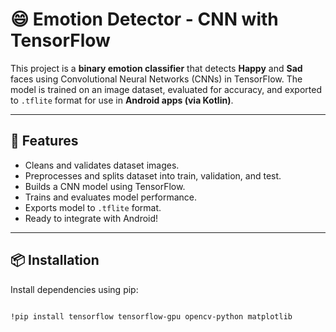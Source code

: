 # 😄 Emotion Detector - CNN with TensorFlow

This project is a **binary emotion classifier** that detects **Happy** and **Sad** faces using Convolutional Neural Networks (CNNs) in TensorFlow. The model is trained on an image dataset, evaluated for accuracy, and exported to `.tflite` format for use in **Android apps (via Kotlin)**.

---

## 🚀 Features

- Cleans and validates dataset images.
- Preprocesses and splits dataset into train, validation, and test.
- Builds a CNN model using TensorFlow.
- Trains and evaluates model performance.
- Exports model to `.tflite` format.
- Ready to integrate with Android!

---

## 📦 Installation

Install dependencies using pip:

```bash

!pip install tensorflow tensorflow-gpu opencv-python matplotlib
